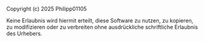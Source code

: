 Copyright (c) 2025 Philipp01105

Keine Erlaubnis wird hiermit erteilt, diese Software zu nutzen,
zu kopieren, zu modifizieren oder zu verbreiten ohne ausdrückliche
schriftliche Erlaubnis des Urhebers.